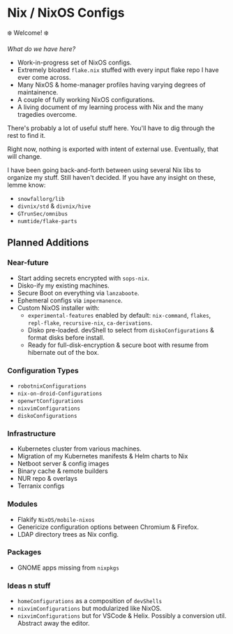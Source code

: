 # Nix / NixOS Configs

❄️  Welcome! ❄️

*What do we have here?*

- Work-in-progress set of NixOS configs.
- Extremely bloated `flake.nix` stuffed with every input flake repo I have ever come across.
- Many NixOS & home-manager profiles having varying degrees of maintainence.
- A couple of fully working NixOS configurations.
- A living document of my learning process with Nix and the many tragedies overcome.

There's probably a lot of useful stuff here. You'll have to dig through the rest to find it.

Right now, nothing is exported with intent of external use. Eventually, that will change.

I have been going back-and-forth between using several Nix libs to organize my stuff. Still haven't decided.
If you have any insight on these, lemme know:

- `snowfallorg/lib`
- `divnix/std` & `divnix/hive`
- `GTrunSec/omnibus`
- `numtide/flake-parts`


## Planned Additions

### Near-future

- Start adding secrets encrypted with `sops-nix`.
- Disko-ify my existing machines.
- Secure Boot on everything via `lanzaboote`.
- Ephemeral configs via `impermanence`.
- Custom NixOS installer with:
  - `experimental-features` enabled by default: `nix-command`, `flakes`, `repl-flake`, `recursive-nix`, `ca-derivations`.
  - Disko pre-loaded. devShell to select from `diskoConfigurations` & format disks before install.
  - Ready for full-disk-encryption & secure boot with resume from hibernate out of the box.

### Configuration Types

- `robotnixConfigurations`
- `nix-on-droid-Configurations`
- `openwrtConfigurations`
- `nixvimConfigurations`
- `diskoConfigurations`

### Infrastructure

- Kubernetes cluster from various machines.
- Migration of my Kubernetes manifests & Helm charts to Nix
- Netboot server & config images
- Binary cache & remote builders
- NUR repo & overlays
- Terranix configs

### Modules

- Flakify `NixOS/mobile-nixos`
- Genericize configuration options between Chromium & Firefox.
- LDAP directory trees as Nix config.

### Packages

- GNOME apps missing from `nixpkgs`

### Ideas n stuff

- `homeConfigurations` as a composition of `devShells`
- `nixvimConfigurations` but modularized like NixOS.
- `nixvimConfigurations` but for VSCode & Helix. Possibly a conversion util. Abstract away the editor.


